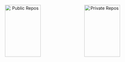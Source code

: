 <p align="center">
  <img height="170em" width="48%" src="https://github-readme-stats.vercel.app/api/top-langs/?username=sirindudler&layout=compact&theme=dark&title_color=58A6FF&custom_title=public%20repos&card_width=445" alt="Public Repos" />
  &nbsp;&nbsp;
  <img height="170em" width="48%" src="https://github-readme-stats-taupe-seven-48.vercel.app/api/top-langs/?username=sirindudler&layout=compact&theme=dark&title_color=58A6FF&custom_title=private%20repos&card_width=445&exclude_repo=Code,Quartalsarbeit_RLP_net_Zueblin_Dudler_Tobler,LTC,LBV_innolab,github-readme-stats" alt="Private Repos" />
</p>
